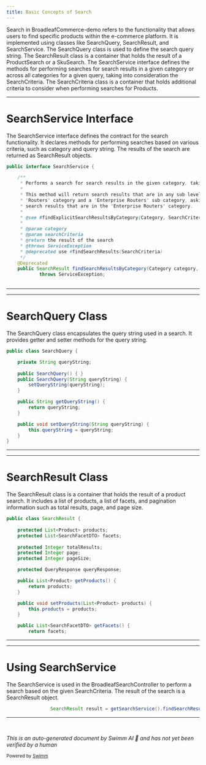 ```yaml
---
title: Basic Concepts of Search
---
```

Search in BroadleafCommerce-demo refers to the functionality that allows users to find specific products within the e-commerce platform. It is implemented using classes like SearchQuery, SearchResult, and SearchService. The SearchQuery class is used to define the search query string. The SearchResult class is a container that holds the result of a ProductSearch or a SkuSearch. The SearchService interface defines the methods for performing searches for search results in a given category or across all categories for a given query, taking into consideration the SearchCriteria. The SearchCriteria class is a container that holds additional criteria to consider when performing searches for Products.

<SwmSnippet path="/core/broadleaf-framework/src/main/java/org/broadleafcommerce/core/search/service/SearchService.java" line="34">

---

# SearchService Interface

The SearchService interface defines the contract for the search functionality. It declares methods for performing searches based on various criteria, such as category and query string. The results of the search are returned as SearchResult objects.

```java
public interface SearchService {

    /**
     * Performs a search for search results in the given category, taking into consideration the SearchCriteria
     * 
     * This method will return search results that are in any sub-level of a given category. For example, if you had a 
     * "Routers" category and a "Enterprise Routers" sub-category, asking for search results in "Routers", would return
     * search results that are in the "Enterprise Routers" category. 
     * 
     * @see #findExplicitSearchResultsByCategory(Category, SearchCriteria)
     *
     * @param category
     * @param searchCriteria
     * @return the result of the search
     * @throws ServiceException
     * @deprecated use #findSearchResults(SearchCriteria)
     */
    @Deprecated
    public SearchResult findSearchResultsByCategory(Category category, SearchCriteria searchCriteria)
            throws ServiceException;
    
```

---

</SwmSnippet>

<SwmSnippet path="/core/broadleaf-framework/src/main/java/org/broadleafcommerce/core/search/domain/SearchQuery.java" line="20">

---

# SearchQuery Class

The SearchQuery class encapsulates the query string used in a search. It provides getter and setter methods for the query string.

```java
public class SearchQuery {

    private String queryString;
    
    public SearchQuery() { }
    public SearchQuery(String queryString) {
        setQueryString(queryString);
    }

    public String getQueryString() {
        return queryString;
    }

    public void setQueryString(String queryString) {
        this.queryString = queryString;
    }
}
```

---

</SwmSnippet>

<SwmSnippet path="/core/broadleaf-framework/src/main/java/org/broadleafcommerce/core/search/domain/SearchResult.java" line="30">

---

# SearchResult Class

The SearchResult class is a container that holds the result of a product search. It includes a list of products, a list of facets, and pagination information such as total results, page, and page size.

```java
public class SearchResult {
    
    protected List<Product> products;
    protected List<SearchFacetDTO> facets;
    
    protected Integer totalResults;
    protected Integer page;
    protected Integer pageSize;

    protected QueryResponse queryResponse;

    public List<Product> getProducts() {
        return products;
    }

    public void setProducts(List<Product> products) {
        this.products = products;
    }

    public List<SearchFacetDTO> getFacets() {
        return facets;
```

---

</SwmSnippet>

<SwmSnippet path="/core/broadleaf-framework-web/src/main/java/org/broadleafcommerce/core/web/controller/catalog/BroadleafSearchController.java" line="123">

---

# Using SearchService

The SearchService is used in the BroadleafSearchController to perform a search based on the given SearchCriteria. The result of the search is a SearchResult object.

```java
                SearchResult result = getSearchService().findSearchResults(searchCriteria);
```

---

</SwmSnippet>

&nbsp;

*This is an auto-generated document by Swimm AI 🌊 and has not yet been verified by a human*

<SwmMeta version="3.0.0" repo-id="Z2l0aHViJTNBJTNBQnJvYWRsZWFmQ29tbWVyY2UtZGVtbyUzQSUzQWdpbGFkbmF2b3Q=" repo-name="BroadleafCommerce-demo" doc-type="overview"><sup>Powered by [Swimm](/)</sup></SwmMeta>
